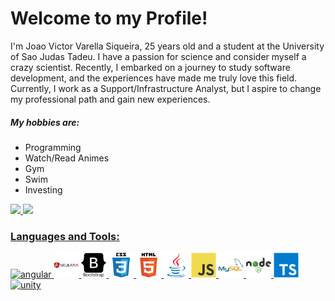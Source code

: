 <div>
  <h1> Welcome to my Profile!</h1>
    <p>I'm Joao Victor Varella Siqueira, 25 years old and a student at the University of Sao Judas Tadeu. I have a passion for science and consider myself a crazy scientist. Recently, I embarked on a journey to study software development, and the experiences have made me truly love this field. Currently, I work as a Support/Infrastructure Analyst, but I aspire to change my professional path and gain new experiences.</p>
</div>
<div>
  <h5>My hobbies are:</h5>
    <ul>
      <li>Programming</li>
      <li>Watch/Read Animes</li>
      <li>Gym</li>
      <li>Swim</li>
      <li>Investing</li>
    </ul>
</div>
<div>
<a href="https://github.com/joaovarella">
<img loading="lazy" height="180em" src="https://github-readme-stats.vercel.app/api/top-langs/?username=joaovarella&layout=compact&langs_count=7&theme=dracula"/>
<img loading="lazy" height="180em" src="https://github-readme-stats.vercel.app/api?username=joaovarella&show_icons=true&theme=dracula&include_all_commits=true&count_private=true"/>
</div>


<div>
<h3 align="left">Languages and Tools:</h3>
<p align="left"> <a href="https://angular.io" target="_blank" rel="noreferrer"> <img src="https://angular.io/assets/images/logos/angular/angular.svg" alt="angular" width="40" height="40"/> </a> <a href="https://angular.io" target="_blank" rel="noreferrer"> <img src="https://raw.githubusercontent.com/devicons/devicon/master/icons/angularjs/angularjs-original-wordmark.svg" alt="angularjs" width="40" height="40"/> </a> <a href="https://getbootstrap.com" target="_blank" rel="noreferrer"> <img src="https://raw.githubusercontent.com/devicons/devicon/master/icons/bootstrap/bootstrap-plain-wordmark.svg" alt="bootstrap" width="40" height="40"/> </a> <a href="https://www.w3schools.com/css/" target="_blank" rel="noreferrer"> <img src="https://raw.githubusercontent.com/devicons/devicon/master/icons/css3/css3-original-wordmark.svg" alt="css3" width="40" height="40"/> </a> <a href="https://www.w3.org/html/" target="_blank" rel="noreferrer"> <img src="https://raw.githubusercontent.com/devicons/devicon/master/icons/html5/html5-original-wordmark.svg" alt="html5" width="40" height="40"/> </a> <a href="https://www.java.com" target="_blank" rel="noreferrer"> <img src="https://raw.githubusercontent.com/devicons/devicon/master/icons/java/java-original.svg" alt="java" width="40" height="40"/> </a> <a href="https://developer.mozilla.org/en-US/docs/Web/JavaScript" target="_blank" rel="noreferrer"> <img src="https://raw.githubusercontent.com/devicons/devicon/master/icons/javascript/javascript-original.svg" alt="javascript" width="40" height="40"/> </a> <a href="https://www.mysql.com/" target="_blank" rel="noreferrer"> <img src="https://raw.githubusercontent.com/devicons/devicon/master/icons/mysql/mysql-original-wordmark.svg" alt="mysql" width="40" height="40"/> </a> <a href="https://nodejs.org" target="_blank" rel="noreferrer"> <img src="https://raw.githubusercontent.com/devicons/devicon/master/icons/nodejs/nodejs-original-wordmark.svg" alt="nodejs" width="40" height="40"/> </a> <a href="https://www.typescriptlang.org/" target="_blank" rel="noreferrer"> <img src="https://raw.githubusercontent.com/devicons/devicon/master/icons/typescript/typescript-original.svg" alt="typescript" width="40" height="40"/> </a> <a href="https://unity.com/" target="_blank" rel="noreferrer"> <img src="https://www.vectorlogo.zone/logos/unity3d/unity3d-icon.svg" alt="unity" width="40" height="40"/> </a> </p>

</div>
